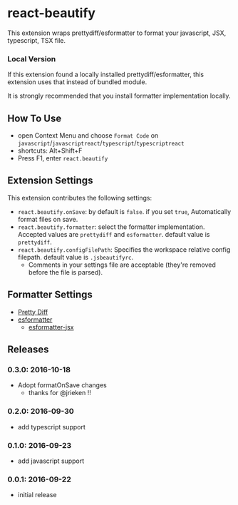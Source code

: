# react-beautify

This extension wraps prettydiff/esformatter to format your javascript, JSX, typescript, TSX file.

### Local Version

If this extension found a locally installed prettydiff/esformatter, this extension uses that instead of bundled module.

It is strongly recommended that you install formatter implementation locally.

## How To Use

* open Context Menu and choose `Format Code` on `javascript`/`javascriptreact`/`typescript`/`typescriptreact`
* shortcuts: Alt+Shift+F
* Press F1, enter `react.beautify`

## Extension Settings

This extension contributes the following settings:

* `react.beautify.onSave`: by default is `false`. if you set `true`, Automatically format files on save.
* `react.beautify.formatter`: select the formatter implementation. Accepted values are `prettydiff` and `esformatter`. default value is `prettydiff`. 
* `react.beautify.configFilePath`: Specifies the workspace relative config filepath. default value is `.jsbeautifyrc`.
  * Comments in your settings file are acceptable (they're removed before the file is parsed).

## Formatter Settings

* [Pretty Diff](http://prettydiff.com/documentation.xhtml)
* [esformatter](https://github.com/millermedeiros/esformatter/blob/master/doc/config.md)
  * [esformatter-jsx](https://github.com/royriojas/esformatter-jsx#config)

## Releases
### 0.3.0: 2016-10-18
* Adopt formatOnSave changes
  * thanks for @jrieken !! 

### 0.2.0: 2016-09-30
* add typescript support

### 0.1.0: 2016-09-23
* add javascript support

### 0.0.1: 2016-09-22
* initial release
